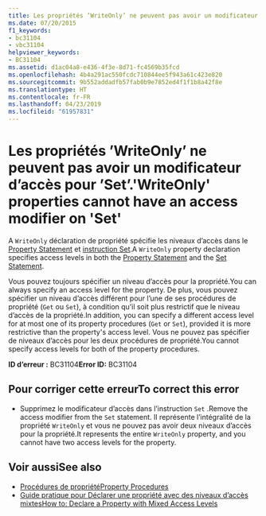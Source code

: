 ```yaml
---
title: Les propriétés ’WriteOnly’ ne peuvent pas avoir un modificateur d’accès pour ’Set’.
ms.date: 07/20/2015
f1_keywords:
- bc31104
- vbc31104
helpviewer_keywords:
- BC31104
ms.assetid: d1ac04a8-e436-4f3e-8d71-fc4569b35fcd
ms.openlocfilehash: 4b4a291ac550fcdc710844ee5f943a61c423e820
ms.sourcegitcommit: 9b552addadfb57fab0b9e7852ed4f1f1b8a42f8e
ms.translationtype: HT
ms.contentlocale: fr-FR
ms.lasthandoff: 04/23/2019
ms.locfileid: "61957831"
---
```

# <a name="writeonly-properties-cannot-have-an-access-modifier-on-set"></a><span data-ttu-id="3784c-102">Les propriétés ’WriteOnly’ ne peuvent pas avoir un modificateur d’accès pour ’Set’.</span><span class="sxs-lookup"><span data-stu-id="3784c-102">'WriteOnly' properties cannot have an access modifier on 'Set'</span></span>
<span data-ttu-id="3784c-103">A `WriteOnly` déclaration de propriété spécifie les niveaux d’accès dans le [Property Statement](../../visual-basic/language-reference/statements/property-statement.md) et [instruction Set](../../visual-basic/language-reference/statements/set-statement.md).</span><span class="sxs-lookup"><span data-stu-id="3784c-103">A `WriteOnly` property declaration specifies access levels in both the [Property Statement](../../visual-basic/language-reference/statements/property-statement.md) and the [Set Statement](../../visual-basic/language-reference/statements/set-statement.md).</span></span>  
  
 <span data-ttu-id="3784c-104">Vous pouvez toujours spécifier un niveau d’accès pour la propriété.</span><span class="sxs-lookup"><span data-stu-id="3784c-104">You can always specify an access level for the property.</span></span> <span data-ttu-id="3784c-105">De plus, vous pouvez spécifier un niveau d’accès différent pour l’une de ses procédures de propriété (`Get` ou `Set`), à condition qu’il soit plus restrictif que le niveau d’accès de la propriété.</span><span class="sxs-lookup"><span data-stu-id="3784c-105">In addition, you can specify a different access level for at most one of its property procedures (`Get` or `Set`), provided it is more restrictive than the property's access level.</span></span> <span data-ttu-id="3784c-106">Vous ne pouvez pas spécifier de niveaux d’accès pour les deux procédures de propriété.</span><span class="sxs-lookup"><span data-stu-id="3784c-106">You cannot specify access levels for both of the property procedures.</span></span>  
  
 <span data-ttu-id="3784c-107">**ID d’erreur :** BC31104</span><span class="sxs-lookup"><span data-stu-id="3784c-107">**Error ID:** BC31104</span></span>  
  
## <a name="to-correct-this-error"></a><span data-ttu-id="3784c-108">Pour corriger cette erreur</span><span class="sxs-lookup"><span data-stu-id="3784c-108">To correct this error</span></span>  
  
- <span data-ttu-id="3784c-109">Supprimez le modificateur d’accès dans l’instruction `Set` .</span><span class="sxs-lookup"><span data-stu-id="3784c-109">Remove the access modifier from the `Set` statement.</span></span> <span data-ttu-id="3784c-110">Il représente l’intégralité de la propriété `WriteOnly` et vous ne pouvez pas avoir deux niveaux d’accès pour la propriété.</span><span class="sxs-lookup"><span data-stu-id="3784c-110">It represents the entire `WriteOnly` property, and you cannot have two access levels for the property.</span></span>  
  
## <a name="see-also"></a><span data-ttu-id="3784c-111">Voir aussi</span><span class="sxs-lookup"><span data-stu-id="3784c-111">See also</span></span>

- [<span data-ttu-id="3784c-112">Procédures de propriété</span><span class="sxs-lookup"><span data-stu-id="3784c-112">Property Procedures</span></span>](../../visual-basic/programming-guide/language-features/procedures/property-procedures.md)
- [<span data-ttu-id="3784c-113">Guide pratique pour Déclarer une propriété avec des niveaux d’accès mixtes</span><span class="sxs-lookup"><span data-stu-id="3784c-113">How to: Declare a Property with Mixed Access Levels</span></span>](../../visual-basic/programming-guide/language-features/procedures/how-to-declare-a-property-with-mixed-access-levels.md)
